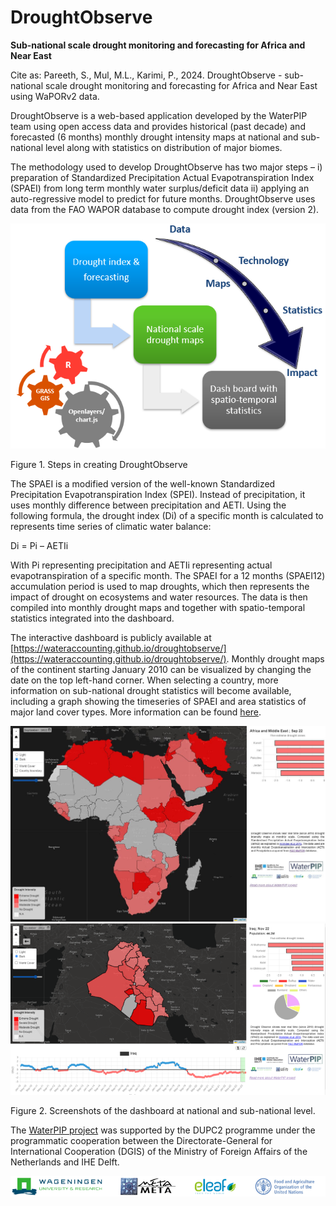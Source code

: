 # DroughtObserve
**Sub-national scale drought monitoring and forecasting for Africa and Near East**

Cite as:
Pareeth, S., Mul, M.L., Karimi, P., 2024. DroughtObserve - sub-national scale drought monitoring and forecasting for Africa and Near East using WaPORv2 data.

DroughtObserve is a web-based application developed by the WaterPIP team using open access data and provides historical (past decade) and forecasted (6 months) monthly drought intensity maps at national and sub-national level along with statistics on distribution of major biomes.

The methodology used to develop DroughtObserve has two major steps – i) preparation of Standardized Precipitation Actual Evapotranspiration Index (SPAEI) from long term monthly water surplus/deficit data ii) applying an auto-regressive model to predict for future months. DroughtObserve uses data from the FAO WAPOR database to compute drought index (version 2). 

![image](https://github.com/wateraccounting/droughtobserve/blob/master/img/Droughtobserve_method.png)

Figure 1. Steps in creating DroughtObserve

The SPAEI is a modified version of the well-known Standardized Precipitation Evapotranspiration Index (SPEI). Instead of precipitation, it uses monthly difference between precipitation and AETI. Using the following formula, the drought index (Di) of a specific month is calculated to represents time series of climatic water balance:

Di = Pi – AETIi

With Pi representing precipitation and AETIi representing actual evapotranspiration of a specific month. The SPAEI for a 12 months (SPAEI12) accumulation period is used to map droughts, which then represents the impact of drought on ecosystems and water resources. The data is then compiled into monthly drought maps and together with spatio-temporal statistics integrated into the dashboard.

The interactive dashboard is publicly available at [https://wateraccounting.github.io/droughtobserve/](https://wateraccounting.github.io/droughtobserve/). Monthly drought maps of the continent starting January 2010 can be visualized by changing the date on the top left-hand corner. When selecting a country, more information on sub-national drought statistics will become available, including a graph showing the timeseries of SPAEI and area statistics of major land cover types. More information can be found [here](https://waterpip.un-ihe.org/droughtobserve).

![image](https://github.com/wateraccounting/droughtobserve/blob/master/img/droughtobservedash.JPG)
![image](https://github.com/wateraccounting/droughtobserve/blob/master/img/Droughtobserve.png)

Figure 2. Screenshots of the dashboard at national and sub-national level.

The [WaterPIP project](waterpip.un-ihe.org) was supported by the DUPC2 programme under the programmatic cooperation between the Directorate-General for International Cooperation (DGIS) of the Ministry of Foreign Affairs of the Netherlands and IHE Delft.

![image](https://github.com/wateraccounting/droughtobserve/blob/master/img/logo2.png)
